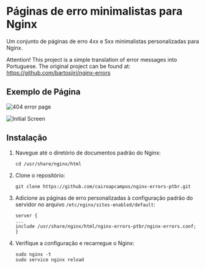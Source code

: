 # Páginas de erro minimalistas para Nginx

Um conjunto de páginas de erro 4xx e 5xx minimalistas personalizadas para Nginx.

Attention! This project is a simple translation of error messages into Portuguese. The original project can be found at:
https://github.com/bartosjiri/nginx-errors

## Exemplo de Página
![404 error page](https://i.imgur.com/UhkO7uP.pngg)

![Initial Screen](https://github.com/cairoapcampos/nginx-errors-ptbr/raw/master/examplePage.png)

## Instalação

1. Navegue até o diretório de documentos padrão do Nginx:
	```
    cd /usr/share/nginx/html
    ```
2. Clone o repositório:
	```
    git clone https://github.com/cairoapcampos/nginx-errors-ptbr.git
    ```

3. Adicione as páginas de erro personalizadas à configuração padrão do servidor no arquivo `/etc/nginx/sites-enabled/default`:
	```
    server {
    ...
    include /usr/share/nginx/html/nginx-errors-ptbr/nginx-errors.conf;
    }
    ```
4. Verifique a configuração e recarregue o Nginx:
	```
    sudo nginx -t
    sudo service nginx reload
    ```
